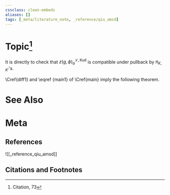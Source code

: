 ```yaml
---
cssclass: clean-embeds
aliases: []
tags: [_meta/literature_note, _reference/qiu_amsd]
---
```

# Topic[^1]
 
It is directly to check that $z(g, \phi)_{a}^{{\mathcal {L}},\mathrm{Kud}}$ is compatible  under pullback by $\pi_{K,K'}$'s. 

\Cref{diff1} and \eqref {main1}  of  \Cref{main} imply the following theorem.


# See Also

# Meta
## References
![[_reference_qiu_amsd]]


## Citations and Footnotes
[^1]: Citation, 73